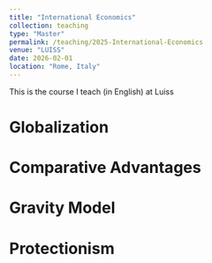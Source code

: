 ```yaml
---
title: "International Economics"
collection: teaching
type: "Master"
permalink: /teaching/2025-International-Economics
venue: "LUISS"
date: 2026-02-01
location: "Rome, Italy"
---
```


This is the course I teach (in English) at Luiss

Globalization
======

Comparative Advantages
======

Gravity Model
======

Protectionism
======
